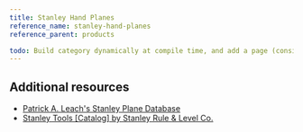 ```yaml
---
title: Stanley Hand Planes
reference_name: stanley-hand-planes
reference_parent: products

todo: Build category dynamically at compile time, and add a page (consider using this page) that accepts category id for dynamic filtering. Maybe this is done in python when creating these md pages?
---
```

## Additional resources
- [Patrick A. Leach's Stanley Plane Database](http://www.supertool.com/StanleyBG/stan0a.html)
- [Stanley Tools [Catalog] by Stanley Rule & Level Co.](https://archive.org/details/StanleyTools1900/mode/2up)